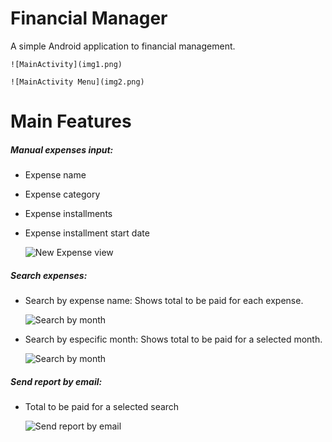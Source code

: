 # Financial Manager

 A simple Android application to financial management.

    ![MainActivity](img1.png)

    ![MainActivity Menu](img2.png)

# Main Features

##### Manual expenses input: 
 - Expense name
 - Expense category
 - Expense installments
 - Expense installment start date

    ![New Expense view](img3.png)

##### Search expenses:
 - Search by expense name: Shows total to be paid for each expense.
  
    ![Search by month](img6.png)

 - Search by especific month: Shows total to be paid for a selected month.

    ![Search by month](img5.png)

##### Send report by email:
 - Total to be paid for a selected search

    ![Send report by email](img7.png)
 
